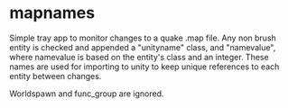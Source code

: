 # mapnames

Simple tray app to monitor changes to a quake .map file. 
Any non brush entity is checked and appended a "unityname" class, and "namevalue", where namevalue is based on the entity's class and an integer.
These names are used for importing to unity to keep unique references to each entity between changes.

Worldspawn and func_group are ignored.
